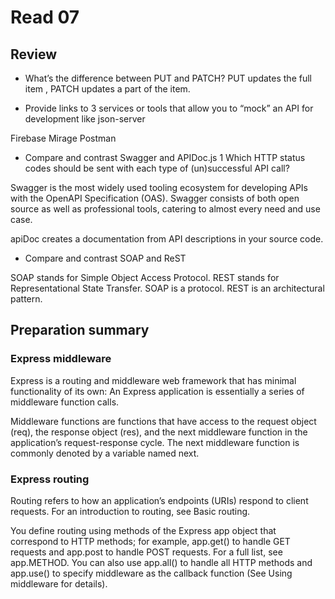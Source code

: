 # Read 07

## Review

- What’s the difference between PUT and PATCH?
PUT updates the full item , PATCH updates a part of the item.

- Provide links to 3 services or tools that allow you to “mock” an API for development like json-server

Firebase
Mirage
Postman

- Compare and contrast Swagger and APIDoc.js 1 Which HTTP status codes should be sent with each type of (un)successful API call?

Swagger is the most widely used tooling ecosystem for developing APIs with the OpenAPI Specification (OAS). Swagger consists of both open source as well as professional tools, catering to almost every need and use case.

apiDoc creates a documentation from API descriptions in your source code.


- Compare and contrast SOAP and ReST
 
SOAP stands for Simple Object Access Protocol. REST stands for Representational State Transfer.
SOAP is a protocol. REST is an architectural pattern.


## Preparation summary

### Express middleware

Express is a routing and middleware web framework that has minimal functionality of its own: An Express application is essentially a series of middleware function calls.

Middleware functions are functions that have access to the request object (req), the response object (res), and the next middleware function in the application’s request-response cycle. The next middleware function is commonly denoted by a variable named next.

### Express routing

Routing refers to how an application’s endpoints (URIs) respond to client requests. For an introduction to routing, see Basic routing.

You define routing using methods of the Express app object that correspond to HTTP methods; for example, app.get() to handle GET requests and app.post to handle POST requests. For a full list, see app.METHOD. You can also use app.all() to handle all HTTP methods and app.use() to specify middleware as the callback function (See Using middleware for details).

